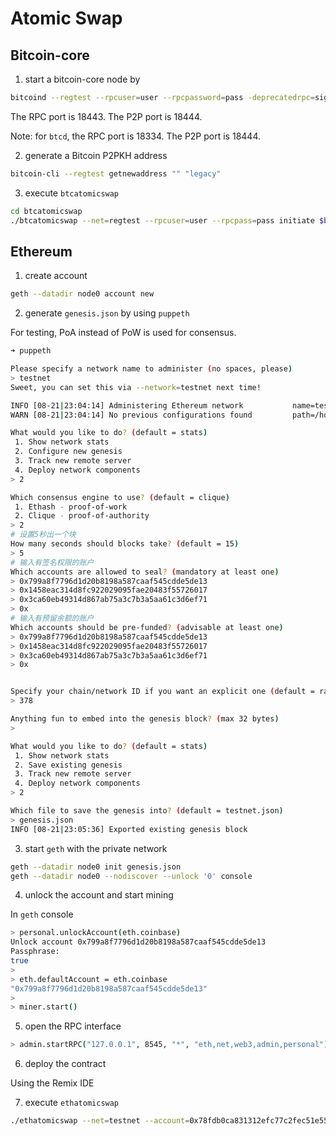 # Atomic Swap

## Bitcoin-core

1. start a bitcoin-core node by

```bash
bitcoind --regtest --rpcuser=user --rpcpassword=pass -deprecatedrpc=signrawtransaction
```

The RPC port is 18443. The P2P port is 18444.

Note: for `btcd`, the RPC port is 18334. The P2P port is 18444.

2. generate a Bitcoin P2PKH address

```bash
bitcoin-cli --regtest getnewaddress "" "legacy"
```

3. execute `btcatomicswap`

```bash
cd btcatomicswap
./btcatomicswap --net=regtest --rpcuser=user --rpcpass=pass initiate $btcaddr 1
```

## Ethereum

1. create account

```bash
geth --datadir node0 account new
```

2. generate `genesis.json` by using `puppeth`

For testing, PoA instead of PoW is used for consensus.

```bash
➜ puppeth

Please specify a network name to administer (no spaces, please)
> testnet
Sweet, you can set this via --network=testnet next time!

INFO [08-21|23:04:14] Administering Ethereum network           name=testnet
WARN [08-21|23:04:14] No previous configurations found         path=/home/xxp/.puppeth/testnet

What would you like to do? (default = stats)
 1. Show network stats
 2. Configure new genesis
 3. Track new remote server
 4. Deploy network components
> 2

Which consensus engine to use? (default = clique)
 1. Ethash - proof-of-work
 2. Clique - proof-of-authority
> 2
# 设置5秒出一个块
How many seconds should blocks take? (default = 15)
> 5
# 输入有签名权限的账户
Which accounts are allowed to seal? (mandatory at least one)
> 0x799a8f7796d1d20b8198a587caaf545cdde5de13
> 0x1458eac314d8fc922029095fae20483f55726017
> 0x3ca60eb49314d867ab75a3c7b3a5aa61c3d6ef71
> 0x
# 输入有预留余额的账户
Which accounts should be pre-funded? (advisable at least one)
> 0x799a8f7796d1d20b8198a587caaf545cdde5de13
> 0x1458eac314d8fc922029095fae20483f55726017
> 0x3ca60eb49314d867ab75a3c7b3a5aa61c3d6ef71
> 0x


Specify your chain/network ID if you want an explicit one (default = random)
> 378

Anything fun to embed into the genesis block? (max 32 bytes)
> 

What would you like to do? (default = stats)
 1. Show network stats
 2. Save existing genesis
 3. Track new remote server
 4. Deploy network components
> 2

Which file to save the genesis into? (default = testnet.json)
> genesis.json
INFO [08-21|23:05:36] Exported existing genesis block 
```

3. start `geth` with the private network

```bash
geth --datadir node0 init genesis.json
geth --datadir node0 --nodiscover --unlock '0' console
```

4. unlock the account and start mining

In `geth` console

```bash
> personal.unlockAccount(eth.coinbase)
Unlock account 0x799a8f7796d1d20b8198a587caaf545cdde5de13
Passphrase: 
true
>
> eth.defaultAccount = eth.coinbase
"0x799a8f7796d1d20b8198a587caaf545cdde5de13"
> 
> miner.start()
```

5. open the RPC interface

```bash
> admin.startRPC("127.0.0.1", 8545, "*", "eth,net,web3,admin,personal")
```

6. deploy the contract

Using the Remix IDE

7. execute `ethatomicswap`

```bash
./ethatomicswap --net=testnet --account=0x78fdb0ca831312efc77c2fec51e5525aad68f0a9 -c 0x08383da28ea84351271f7f86026102deafcb4596 initiate 00000000000000000000000000000000000000ff 5.55
```